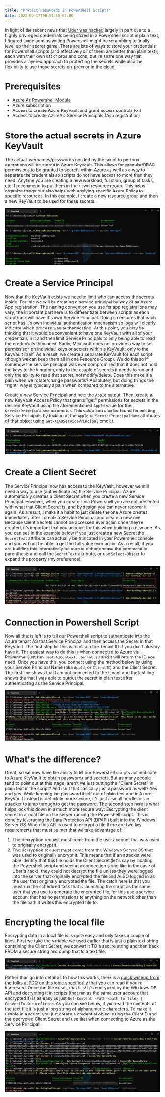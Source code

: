 ```yaml
---
title: "Protect Passwords in Powershell Scripts"
date: 2022-09-17T08:51:50-07:00
---
```


In light of the recent news that [Uber was hacked](https://arstechnica.com/information-technology/2022/09/uber-was-hacked-to-its-core-purportedly-by-an-18-year-old-here-are-the-basics/) largely in part due to a highly privileged credentials being stored in a Powershell script in plain text, I figured some admins writing Powershell might be scrambling to finally level up their secret game. There are lots of ways to store your credentials for Powershell scripts (and effectively _all_ of them are better than plain text); each with their own list of pros and cons, but I'll share one way that provides a layered approach to protecting the secrets while also the flexibility to use those secrets on-prem or in the cloud.

# Prerequisites
* [Azure Az Powershell Module](https://learn.microsoft.com/en-us/powershell/azure/install-az-ps?view=azps-8.3.0)
* Azure subscription
* Access to create Azure KeyVault and grant access controls to it
* Access to create AzureAD Service Principals (App registration)

# Store the actual secrets in Azure KeyVault
The actual usernames/passwords needed by the script to perform operations will be stored in Azure KeyVault. This allows for granular/RBAC permissions to be granted to secrets within Azure as well as a way to separate the credentials so scripts do not have access to more than they need. Anytime you are creating a new workload, function, group of tasks, etc. I recommend to put them in their own resource group. This helps organize things but also helps with applying specific Azure Policy to specific resources. In this example, I create a new resource group and then a new KeyVault to be used for these secrets.

![](create-rg-and-kv.png)

# Create a Service Principal
Now that the KeyVault exists we need to limit who can access the secrets inside. For this we will be creating a service principal by way of an Azure App registration. The naming convention you use for app registrations may vary, the important part here is to differentiate between scripts as each script/task will have it's own Service Principal. Doing so ensures that each script has it's own individual authentication mechanism so logs will clearly indicate which process was authenticating. At this point, you may be thinking that it would be convenient to have one KeyVault with all of your credentials in it and then limit Service Principals to only being able to read the credentials they need. Sadly, Microsoft does not provide a way to set permissison on individaul keys or secrets within a KeyVault; only to the KeyVault itself. As a result, we create a separate KeyVault for each script (though we can keep them all in one Resource Group). We do this so if somehow the service principal was ever compromised that it does not hold the keys to the kingdom, only to the couple of secrets it needs to run and only the ability to read that secret, not modify/delete. Does this make it a pain when we rotate/change passwords? Absolutely, but doing things the "right" way is typically a pain when compared to the alternative.

Create a new Service Principal and note the `AppId` output. Then, create a new KeyVault Access Policy that grants "get" permissions for secrets in the desired KeyVault using the aforementioned `AppId` value for the `ServicePrincipalName` parameter. This value can also be found for existing Service Principals by looking at the `AppId` or `ServicePrincipalName` attributes of that object using `Get-AzADServicePrincipal` cmdlet.

![](create-serviceprincipal-and-accesspolicy.png)

# Create a Client Secret
The Service Principal now has access to the KeyVault, however we still need a way to use (authenticate as) the Service Principal. Azure automatically creates a Client Secret when you create a new Service Principal. However, when you create it via Powershell you are not presented with what that Client Secret is, and by design you can never recover it again. As a result, I make it a habit to just delete the one Azure creates immediately after I create a Service Principal and create a new one. Because Client Secrets cannot be accessed ever again once they're created, it's important that you account for this when building a new one. As you can see in the example below if you just create a new Secret the `SecretText` attribute can actually be truncated in your Powershell console and you will not be able to get the full value ever again. As a result, if you are building this interactively be sure to either encase the command in parenthesis and call the `SecretText` attribute, or use `Select-Object` to expand the property (my preference).

![](secret-text-attribute.png)

# Connection in Powershell Script
Now all that is left is to tell our Powershell script to authenticate into the Azure tenant AS that Service Principal and then access the Secret in that KeyVault. The first step for this is to obtain the Tenant ID if you don't already have it. The easiest way to do this is when connected to Azure via Powershell just run `(Get-AzContext).tenant.id` and it will return the ID you need. Once you have this, you connect using the method below by using your Service Principal Name (aka `AppId`, or `ClientID`) and the Client Secret. The first line shows that I am not connected to the tenant and the last line shows the that I was able to output the secret in plain text after authenticating as the Service Principal.

![](connect-sp-output-secret.png)

# What's the difference?
Great, so we now have the ability to let our Powershell scripts authenticate to Azure KeyVault to obtain passwords and secrets. But as many people tend to point out at this stage, aren't we just putting the "Client Secret" in plain text in the script? And isn't that basically just a password as well? Yes and yes. While keeping the password itself out of plain text and in Azure KeyVault instead is definitely more secure, it's just a small hurdle for an attacker to jump through to get the password. The second step here is what helps lock this down in a much more secure way: Encrypting the client secret in a local file on the server running the Powershell script. This is done by leveraging the Data Protection API (DPAPI) built into the Windows Server OS. When this API is used to encrypt a file there are two key requirements that must be met that we take advantage of:
1. The decryption request must come from the user account that was used to originally encrypt it.
2. The decryption request must come from the Windows Server OS that was used to originally encrypt it.
This means that if an attacker were able identify that this file holds the Client Secret (let's say by locating the Powershell script and seeing a connection string like in the case of Uber's hack), they could not decrypt the file unless they were logged into the server that originally encrypted the file and ALSO logged in as the user that originally encrypted the file. The catch here is that you must run the scheduled task that is launching the script as the same user that you use to generate the encrypted file; for this use a service account that has no permissions to anything on the network other than the file path it writes this encrypted file to.

# Encrypting the local file
Encrypting data in a local file is is quite easy and only takes a couple of lines. First we take the variable we used earlier that is just a plain text string containing the Client Secret; we convert it TO a secure string and then back FROM a secure string and dump that to a text file.

![](encrypting-data-to-file.png)

Rather than go into detail as to how this works, there is a [quick writeup from the folks at PDQ on this topic specifically](https://www.pdq.com/blog/secure-password-with-powershell-encrypting-credentials-part-1/) that you can read if you're interested. Once the file exists, that it is! It's encrypted by the Windows DP API and decrypting it in scripts (that run as the same user account that encrypted it) is as easy as just `Get-Content -Path <path to file> | ConvertTo-SecureString`. As you can see below, if you read the contents of the text file it is just a long string of alphanumeric characters. To make it usable in a script, you just create a credential object using the ClientID and the decrypted Client Secret and use that when connecting to Azure as the Service Principal!

![](decrypt-client-secret.png)





